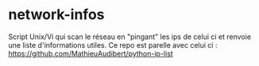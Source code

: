 # network-infos
Script Unix/Vi qui scan le réseau en "pingant" les ips de celui ci et renvoie une liste d'informations utiles. Ce repo est parelle avec celui ci :  https://github.com/MathieuAudibert/python-ip-list
